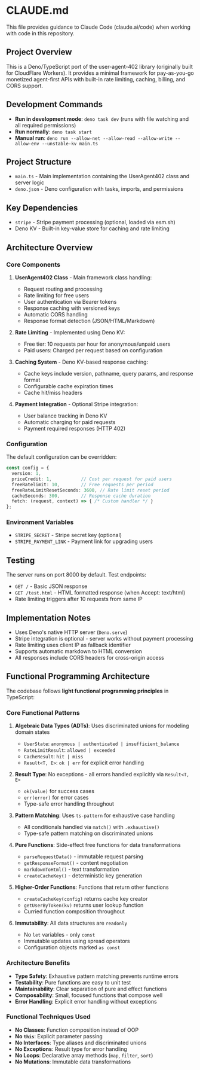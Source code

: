 # CLAUDE.md

This file provides guidance to Claude Code (claude.ai/code) when working with code in this repository.

## Project Overview

This is a Deno/TypeScript port of the user-agent-402 library (originally built for CloudFlare Workers). It provides a minimal framework for pay-as-you-go monetized agent-first APIs with built-in rate limiting, caching, billing, and CORS support.

## Development Commands

- **Run in development mode**: `deno task dev` (runs with file watching and all required permissions)
- **Run normally**: `deno task start`
- **Manual run**: `deno run --allow-net --allow-read --allow-write --allow-env --unstable-kv main.ts`

## Project Structure

- `main.ts` - Main implementation containing the UserAgent402 class and server logic
- `deno.json` - Deno configuration with tasks, imports, and permissions

## Key Dependencies

- `stripe` - Stripe payment processing (optional, loaded via esm.sh)
- Deno KV - Built-in key-value store for caching and rate limiting

## Architecture Overview

### Core Components

1. **UserAgent402 Class** - Main framework class handling:
   - Request routing and processing
   - Rate limiting for free users
   - User authentication via Bearer tokens
   - Response caching with versioned keys
   - Automatic CORS handling
   - Response format detection (JSON/HTML/Markdown)

2. **Rate Limiting** - Implemented using Deno KV:
   - Free tier: 10 requests per hour for anonymous/unpaid users
   - Paid users: Charged per request based on configuration

3. **Caching System** - Deno KV-based response caching:
   - Cache keys include version, pathname, query params, and response format
   - Configurable cache expiration times
   - Cache hit/miss headers

4. **Payment Integration** - Optional Stripe integration:
   - User balance tracking in Deno KV
   - Automatic charging for paid requests
   - Payment required responses (HTTP 402)

### Configuration

The default configuration can be overridden:

```typescript
const config = {
  version: 1,
  priceCredit: 1,           // Cost per request for paid users
  freeRatelimit: 10,        // Free requests per period
  freeRateLimitResetSeconds: 3600, // Rate limit reset period
  cacheSeconds: 300,        // Response cache duration
  fetch: (request, context) => { /* Custom handler */ }
};
```

### Environment Variables

- `STRIPE_SECRET` - Stripe secret key (optional)
- `STRIPE_PAYMENT_LINK` - Payment link for upgrading users

## Testing

The server runs on port 8000 by default. Test endpoints:
- `GET /` - Basic JSON response
- `GET /test.html` - HTML formatted response (when Accept: text/html)
- Rate limiting triggers after 10 requests from same IP

## Implementation Notes

- Uses Deno's native HTTP server (`Deno.serve`)
- Stripe integration is optional - server works without payment processing
- Rate limiting uses client IP as fallback identifier
- Supports automatic markdown to HTML conversion
- All responses include CORS headers for cross-origin access

## Functional Programming Architecture

The codebase follows **light functional programming principles** in TypeScript:

### Core Functional Patterns

1. **Algebraic Data Types (ADTs)**: Uses discriminated unions for modeling domain states
   - `UserState`: `anonymous | authenticated | insufficient_balance`
   - `RateLimitResult`: `allowed | exceeded`
   - `CacheResult`: `hit | miss`
   - `Result<T, E>`: `ok | err` for explicit error handling

2. **Result Type**: No exceptions - all errors handled explicitly via `Result<T, E>`
   - `ok(value)` for success cases
   - `err(error)` for error cases
   - Type-safe error handling throughout

3. **Pattern Matching**: Uses `ts-pattern` for exhaustive case handling
   - All conditionals handled via `match()` with `.exhaustive()`
   - Type-safe pattern matching on discriminated unions

4. **Pure Functions**: Side-effect free functions for data transformations
   - `parseRequestData()` - immutable request parsing
   - `getResponseFormat()` - content negotiation
   - `markdownToHtml()` - text transformation
   - `createCacheKey()` - deterministic key generation

5. **Higher-Order Functions**: Functions that return other functions
   - `createCacheKey(config)` returns cache key creator
   - `getUserByToken(kv)` returns user lookup function
   - Curried function composition throughout

6. **Immutability**: All data structures are `readonly`
   - No `let` variables - only `const`
   - Immutable updates using spread operators
   - Configuration objects marked `as const`

### Architecture Benefits

- **Type Safety**: Exhaustive pattern matching prevents runtime errors
- **Testability**: Pure functions are easy to unit test
- **Maintainability**: Clear separation of pure and effect functions
- **Composability**: Small, focused functions that compose well
- **Error Handling**: Explicit error handling without exceptions

### Functional Techniques Used

- **No Classes**: Function composition instead of OOP
- **No `this`**: Explicit parameter passing
- **No Interfaces**: Type aliases and discriminated unions
- **No Exceptions**: Result type for error handling
- **No Loops**: Declarative array methods (`map`, `filter`, `sort`)
- **No Mutations**: Immutable data transformations